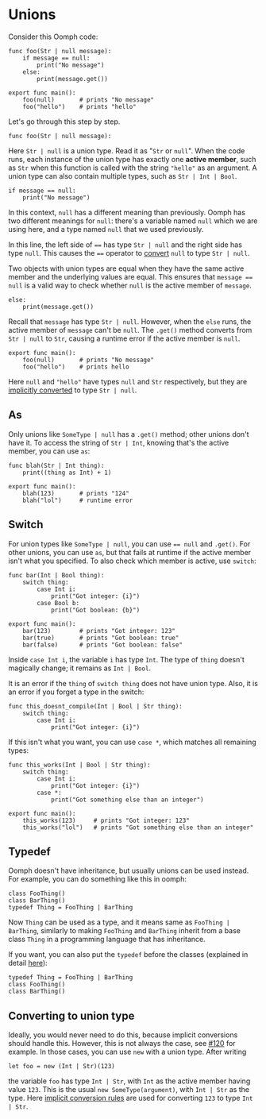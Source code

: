 # Unions

Consider this Oomph code:

    func foo(Str | null message):
        if message == null:
            print("No message")
        else:
            print(message.get())

    export func main():
        foo(null)       # prints "No message"
        foo("hello")    # prints "hello"

Let's go through this step by step.

    func foo(Str | null message):

Here `Str | null` is a union type. Read it as "`Str` or `null`".
When the code runs, each instance of the union type has exactly one **active member**,
such as `Str` when this function is called with the string `"hello"` as an argument.
A union type can also contain multiple types, such as `Str | Int | Bool`.

    if message == null:
        print("No message")

In this context, `null` has a different meaning than previously.
Oomph has two different meanings for `null`:
there's a variable named `null` which we are using here,
and a type named `null` that we used previously.

In this line, the left side of `==` has type `Str | null` and the right side has type `null`.
This causes the `==` operator to [convert](implicit-conversions.md) `null` to type `Str | null`.

Two objects with union types are equal when they have the same active member
and the underlying values are equal.
This ensures that `message == null` is a valid way to check
whether `null` is the active member of `message`.

    else:
        print(message.get())

Recall that `message` has type `Str | null`.
However, when the `else` runs, the active member of `message` can't be `null`.
The `.get()` method converts from `Str | null` to `Str`,
causing a runtime error if the active member is `null`.

    export func main():
        foo(null)       # prints "No message"
        foo("hello")    # prints hello

Here `null` and `"hello"` have types `null` and `Str` respectively,
but they are [implicitly converted](implicit-conversions.md) to type `Str | null`.


## As

Only unions like `SomeType | null` has a `.get()` method;
other unions don't have it.
To access the string of `Str | Int`, knowing that's the active member, you can use `as`:

    func blah(Str | Int thing):
        print((thing as Int) + 1)

    export func main():
        blah(123)       # prints "124"
        blah("lol")     # runtime error


## Switch

For union types like `SomeType | null`, you can use `== null` and `.get()`.
For other unions, you can use `as`, but that fails at runtime
if the active member isn't what you specified.
To also check which member is active, use `switch`:

    func bar(Int | Bool thing):
        switch thing:
            case Int i:
                print("Got integer: {i}")
            case Bool b:
                print("Got boolean: {b}")

    export func main():
        bar(123)        # prints "Got integer: 123"
        bar(true)       # prints "Got boolean: true"
        bar(false)      # prints "Got boolean: false"

Inside `case Int i`, the variable `i` has type `Int`.
The type of `thing` doesn't magically change; it remains as `Int | Bool`.

It is an error if the `thing` of `switch thing` does not have union type.
Also, it is an error if you forget a type in the switch:

    func this_doesnt_compile(Int | Bool | Str thing):
        switch thing:
            case Int i:
                print("Got integer: {i}")

If this isn't what you want, you can use `case *`, which matches all remaining types:

    func this_works(Int | Bool | Str thing):
        switch thing:
            case Int i:
                print("Got integer: {i}")
            case *:
                print("Got something else than an integer")

    export func main():
        this_works(123)     # prints "Got integer: 123"
        this_works("lol")   # prints "Got something else than an integer"


## Typedef

Oomph doesn't have inheritance, but usually unions can be used instead.
For example, you can do something like this in oomph:

    class FooThing()
    class BarThing()
    typedef Thing = FooThing | BarThing

Now `Thing` can be used as a type, and it means same as `FooThing | BarThing`,
similarly to making `FooThing` and `BarThing` inherit from a base class `Thing`
in a programming language that has inheritance.

If you want, you can also put the `typedef` before the classes (explained in detail
[here](syntax.md#order-of-toplevel-declarations)):

    typedef Thing = FooThing | BarThing
    class FooThing()
    class BarThing()


## Converting to union type

Ideally, you would never need to do this, because implicit conversions should handle this.
However, this is not always the case,
see [#120](https://github.com/Akuli/oomph/issues/120) for example.
In those cases, you can use `new` with a union type. After writing

    let foo = new (Int | Str)(123)

the variable `foo` has type `Int | Str`, with `Int` as the active member having value `123`.
This is the usual `new SomeType(argument)`, with `Int | Str` as the type.
Here [implicit conversion rules](implicit-conversions.md) are used
for converting `123` to type `Int | Str`.
